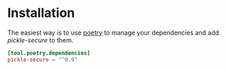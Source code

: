 # Installation

The easiest way is to use [poetry] to manage your dependencies
and add _pickle-secure_ to them.

```toml
[tool.poetry.dependencies]
pickle-secure = "^0.9"
```

[poetry]: https://python-poetry.org/
